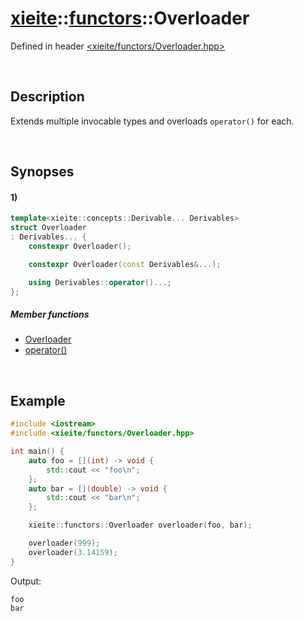 # [xieite](../xieite.md)\:\:[functors](../functors.md)\:\:Overloader
Defined in header [<xieite/functors/Overloader.hpp>](../../include/xieite/functors/Overloader.hpp)

&nbsp;

## Description
Extends multiple invocable types and overloads `operator()` for each.

&nbsp;

## Synopses
#### 1)
```cpp
template<xieite::concepts::Derivable... Derivables>
struct Overloader
: Derivables... {
    constexpr Overloader();

    constexpr Overloader(const Derivables&...);

    using Derivables::operator()...;
};
```
##### Member functions
- [Overloader](./Overloader/1/constructor.md)
- [operator()](./Overloader/1/operatorCall.md)

&nbsp;

## Example
```cpp
#include <iostream>
#include <xieite/functors/Overloader.hpp>

int main() {
    auto foo = [](int) -> void {
        std::cout << "foo\n";
    };
    auto bar = [](double) -> void {
        std::cout << "bar\n";
    };

    xieite::functors::Overloader overloader(foo, bar);

    overloader(999);
    overloader(3.14159);
}
```
Output:
```
foo
bar
```
